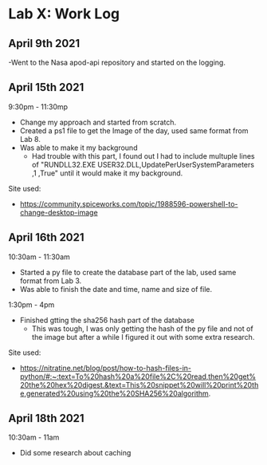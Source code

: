 # Lab X: Work Log
## April 9th 2021
-Went to the Nasa apod-api repository and started on the logging. 

## April 15th 2021
9:30pm - 11:30mp 
- Change my approach and started from scratch.
- Created a ps1 file to get the Image of the day, used same format from Lab 8. 
- Was able to make it my background
  - Had trouble with this part, I found out I had to include multuple lines of "RUNDLL32.EXE USER32.DLL,UpdatePerUserSystemParameters ,1 ,True" until it would make it my background.
 
 Site used:
 - https://community.spiceworks.com/topic/1988596-powershell-to-change-desktop-image

## April 16th 2021  
10:30am - 11:30am
- Started a py file to create the database part of the lab, used same format from Lab 3.
- Was able to finish the date and time, name and size of file.

1:30pm - 4pm
- Finished gtting the sha256 hash part of the database
  - This was tough, I was only getting the hash of the py file and not of the image but after a while I figured it out with some extra research. 
  
Site used:  
- https://nitratine.net/blog/post/how-to-hash-files-in-python/#:~:text=To%20hash%20a%20file%2C%20read,then%20get%20the%20hex%20digest.&text=This%20snippet%20will%20print%20the,generated%20using%20the%20SHA256%20algorithm.

## April 18th 2021
10:30am - 11am
- Did some research about caching
